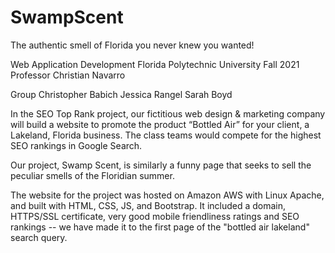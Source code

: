# SwampScent
The authentic smell of Florida you never knew you wanted!

Web Application Development
Florida Polytechnic University
Fall 2021
Professor Christian Navarro

Group
Christopher Babich
Jessica Rangel
Sarah Boyd

In the SEO Top Rank project, our fictitious web design & marketing company will build a website to promote the product “Bottled Air” for your client, a Lakeland, Florida business. The class teams would compete for the highest SEO rankings in Google Search.

Our project, Swamp Scent, is similarly a funny page that seeks to sell the peculiar smells of the Floridian summer.

The website for the project was hosted on Amazon AWS with Linux Apache, and built with HTML, CSS, JS, and Bootstrap. It included a domain, HTTPS/SSL certificate, very good mobile friendliness ratings and SEO rankings -- we have made it to the first page of the "bottled air lakeland" search query.
